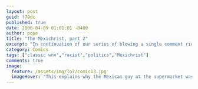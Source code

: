 ```yaml
---
layout: post
guid: f79dc
published: true
date: 2006-04-09 01:01:01 -0400
author: pope
title: "The Mexichrist, part 2"
excerpt: "In continuation of our series of blowing a single comment ridiculously out of proportion while also being horribly racially insensitive, we take a look at one interpretation of the Bible. Um, sort of. "
category: Comics
tags: ["classic wnv","racist","politics","Mexichrist"]
comments: true 
image:
  feature: /assets/img/lol/comic13.jpg
  imageHover: "This explains why the Mexican guy at the supermarket was named Jesus!"
---
```


